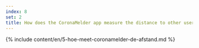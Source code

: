```yaml
---
index: 8
set: 2
title: How does the CoronaMelder app measure the distance to other users of the app?
---
```

{% include content/en/5-hoe-meet-coronamelder-de-afstand.md %}
